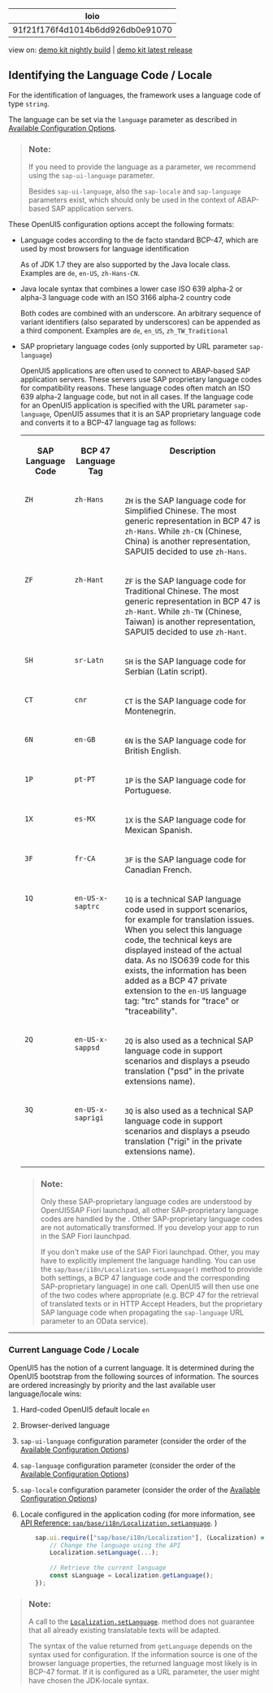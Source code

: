 <!-- loio91f21f176f4d1014b6dd926db0e91070 -->

| loio |
| -----|
| 91f21f176f4d1014b6dd926db0e91070 |

<div id="loio">

view on: [demo kit nightly build](https://sdk.openui5.org/nightly/#/topic/91f21f176f4d1014b6dd926db0e91070) | [demo kit latest release](https://sdk.openui5.org/topic/91f21f176f4d1014b6dd926db0e91070)</div>

## Identifying the Language Code / Locale

For the identification of languages, the framework uses a language code of type `string`.

The language can be set via the `language` parameter as described in [Available Configuration Options](Configuration_of_the_OpenUI5_Runtime_91f08de.md#loio91f08de06f4d1014b6dd926db0e91070__section_ACO).

> ### Note:  
> If you need to provide the language as a parameter, we recommend using the `sap-ui-language` parameter.
> 
> Besides `sap-ui-language`, also the `sap-locale` and `sap-language` parameters exist, which should only be used in the context of ABAP-based SAP application servers.

These OpenUI5 configuration options accept the following formats:

-   Language codes according to the de facto standard BCP-47, which are used by most browsers for language identification

    As of JDK 1.7 they are also supported by the Java locale class. Examples are `de`, `en-US`, `zh-Hans-CN`.

-   Java locale syntax that combines a lower case ISO 639 alpha-2 or alpha-3 language code with an ISO 3166 alpha-2 country code

    Both codes are combined with an underscore. An arbitrary sequence of variant identifiers \(also separated by underscores\) can be appended as a third component. Examples are `de`, `en_US`, `zh_TW_Traditional` 

-   SAP proprietary language codes \(only supported by URL parameter `sap-language`\)

    OpenUI5 applications are often used to connect to ABAP-based SAP application servers. These servers use SAP proprietary language codes for compatibility reasons. These language codes often match an ISO 639 alpha-2 language code, but not in all cases. If the language code for an OpenUI5 application is specified with the URL parameter `sap-language`, OpenUI5 assumes that it is an SAP proprietary language code and converts it to a BCP-47 language tag as follows:


    <table>
    <tr>
    <th valign="top">

    SAP Language Code
    
    </th>
    <th valign="top">

    BCP 47 Language Tag
    
    </th>
    <th valign="top">

    Description
    
    </th>
    </tr>
    <tr>
    <td valign="top">
    
    `ZH`
    
    </td>
    <td valign="top">
    
    `zh-Hans`
    
    </td>
    <td valign="top">
    
    `ZH` is the SAP language code for Simplified Chinese. The most generic representation in BCP 47 is `zh-Hans`. While `zh-CN` \(Chinese, China\) is another representation, SAPUI5 decided to use `zh-Hans`.
    
    </td>
    </tr>
    <tr>
    <td valign="top">
    
    `ZF`
    
    </td>
    <td valign="top">
    
    `zh-Hant`
    
    </td>
    <td valign="top">
    
    `ZF` is the SAP language code for Traditional Chinese. The most generic representation in BCP 47 is `zh-Hant`. While `zh-TW` \(Chinese, Taiwan\) is another representation, SAPUI5 decided to use `zh-Hant`.
    
    </td>
    </tr>
    <tr>
    <td valign="top">
    
    `SH`
    
    </td>
    <td valign="top">
    
    `sr-Latn`
    
    </td>
    <td valign="top">
    
    `SH` is the SAP language code for Serbian \(Latin script\).
    
    </td>
    </tr>
    <tr>
    <td valign="top">
    
    `CT`
    
    </td>
    <td valign="top">
    
    `cnr`
    
    </td>
    <td valign="top">
    
    `CT` is the SAP language code for Montenegrin.
    
    </td>
    </tr>
    <tr>
    <td valign="top">
    
    `6N`
    
    </td>
    <td valign="top">
    
    `en-GB`
    
    </td>
    <td valign="top">
    
    `6N` is the SAP language code for British English.
    
    </td>
    </tr>
    <tr>
    <td valign="top">
    
    `1P`
    
    </td>
    <td valign="top">
    
    `pt-PT`
    
    </td>
    <td valign="top">
    
    `1P` is the SAP language code for Portuguese.
    
    </td>
    </tr>
    <tr>
    <td valign="top">
    
    `1X`
    
    </td>
    <td valign="top">
    
    `es-MX`
    
    </td>
    <td valign="top">
    
    `1X` is the SAP language code for Mexican Spanish.
    
    </td>
    </tr>
    <tr>
    <td valign="top">
    
    `3F`
    
    </td>
    <td valign="top">
    
    `fr-CA`
    
    </td>
    <td valign="top">
    
    `3F` is the SAP language code for Canadian French.
    
    </td>
    </tr>
    <tr>
    <td valign="top">
    
    `1Q`
    
    </td>
    <td valign="top">
    
    `en-US-x-saptrc`
    
    </td>
    <td valign="top">
    
    `1Q` is a technical SAP language code used in support scenarios, for example for translation issues. When you select this language code, the technical keys are displayed instead of the actual data. As no ISO639 code for this exists, the information has been added as a BCP 47 private extension to the `en-US` language tag: "trc" stands for "trace" or "traceability".
    
    </td>
    </tr>
    <tr>
    <td valign="top">
    
    `2Q`
    
    </td>
    <td valign="top">
    
    `en-US-x-sappsd`
    
    </td>
    <td valign="top">
    
    `2Q` is also used as a technical SAP language code in support scenarios and displays a pseudo translation \("psd" in the private extensions name\).
    
    </td>
    </tr>
    <tr>
    <td valign="top">
    
    `3Q`
    
    </td>
    <td valign="top">
    
    `en-US-x-saprigi`
    
    </td>
    <td valign="top">
    
    `3Q` is also used as a technical SAP language code in support scenarios and displays a pseudo translation \("rigi" in the private extensions name\).
    
    </td>
    </tr>
    </table>
    
    > ### Note:  
    > Only these SAP-proprietary language codes are understood by OpenUI5SAP Fiori launchpad, all other SAP-proprietary language codes are handled by the . Other SAP-proprietary language codes are not automatically transformed. If you develop your app to run in the SAP Fiori launchpad.
    > 
    > If you don't make use of the SAP Fiori launchpad. Other, you may have to explicitly implement the language handling. You can use the `sap/base/i18n/Localization.setLanguage()` method to provide both settings, a BCP 47 language code and the corresponding SAP-proprietary language\) in one call. OpenUI5 will then use one of the two codes where appropriate \(e.g. BCP 47 for the retrieval of translated texts or in HTTP Accept Headers, but the proprietary SAP language code when propagating the `sap-language` URL parameter to an OData service\).


***

<a name="loio91f21f176f4d1014b6dd926db0e91070__section_6CAF7D95C27C487CB201CE83345AC370"/>

### Current Language Code / Locale

OpenUI5 has the notion of a current language. It is determined during the OpenUI5 bootstrap from the following sources of information. The sources are ordered increasingly by priority and the last available user language/locale wins:

1.  Hard-coded OpenUI5 default locale `en`

2.  Browser-derived language

3.  `sap-ui-language` configuration parameter \(consider the order of the [Available Configuration Options](Configuration_of_the_OpenUI5_Runtime_91f08de.md#loio91f08de06f4d1014b6dd926db0e91070__section_ACO)\)

4.  `sap-language` configuration parameter \(consider the order of the [Available Configuration Options](Configuration_of_the_OpenUI5_Runtime_91f08de.md#loio91f08de06f4d1014b6dd926db0e91070__section_ACO)\)

5.  `sap-locale` configuration parameter \(consider the order of the [Available Configuration Options](Configuration_of_the_OpenUI5_Runtime_91f08de.md#loio91f08de06f4d1014b6dd926db0e91070__section_ACO)\)

6.  Locale configured in the application coding \(for more information, see [API Reference: `sap/base/i18n/Localization.setLanguage`](https://sdk.openui5.org/api/module:sap/base/i18n/Localization.setLanguage). \)

    ```js
        sap.ui.require(["sap/base/i18n/Localization"], (Localization) => {
            // Change the language using the API
            Localization.setLanguage(...);
    		
            // Retrieve the current language
            const sLanguage = Localization.getLanguage();
        });
    ```


> ### Note:  
> A call to the [`Localization.setLanguage`](https://sdk.openui5.org/api/module:sap/base/i18n/Localization.setLanguage). method does not guarantee that all already existing translatable texts will be adapted.
> 
> The syntax of the value returned from `getLanguage` depends on the syntax used for configuration. If the information source is one of the browser language properties, the returned language most likely is in BCP-47 format. If it is configured as a URL parameter, the user might have chosen the JDK-locale syntax.

